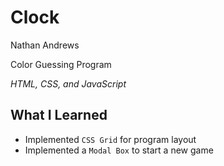 Clock
=========================

Nathan Andrews

Color Guessing Program

*HTML, CSS, and JavaScript*

What I Learned
--------------
* Implemented ```CSS Grid``` for program layout
* Implemented a ```Modal Box``` to start a new game